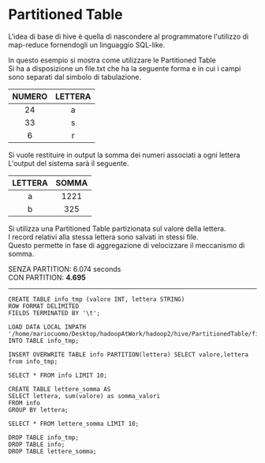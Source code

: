 # Partitioned Table


L'idea di base di hive è quella di nascondere al programmatore l'utilizzo di map-reduce fornendogli un linguaggio SQL-like.

In questo esempio si mostra come utilizzare le Partitioned Table<br>
Si ha a disposizione un file.txt che ha la seguente forma e in cui i campi sono separati dal simbolo di tabulazione.<br>

| NUMERO | LETTERA
| :---: | :---: |
| 24 | a
| 33 | s
| 6 | r


Si vuole restituire in output la somma dei numeri associati a ogni lettera<br>
L'output del sistema sarà il seguente.

| LETTERA | SOMMA
| :---: | :---: |
| a | 1221
| b | 325


Si utilizza una Partitioned Table partizionata sul valore della lettera.<br>
I record relativi alla stessa lettera sono salvati in stessi file.<br>
Questo permette in fase di aggregazione di velocizzare il meccanismo di somma.<br>


SENZA PARTITION: 6.074 seconds<br>
CON PARTITION: **4.695**


--- 
```HQL
CREATE TABLE info_tmp (valore INT, lettera STRING) 
ROW FORMAT DELIMITED 
FIELDS TERMINATED BY '\t'; 

LOAD DATA LOCAL INPATH '/home/mariocuomo/Desktop/hadoopAtWork/hadoop2/hive/PartitionedTable/file.txt' INTO TABLE info_tmp;

INSERT OVERWRITE TABLE info PARTITION(lettera) SELECT valore,lettera from info_tmp;

SELECT * FROM info LIMIT 10;

CREATE TABLE lettere_somma AS
SELECT lettera, sum(valore) as somma_valori
FROM info
GROUP BY lettera;

SELECT * FROM lettere_somma LIMIT 10;

DROP TABLE info_tmp;
DROP TABLE info;
DROP TABLE lettere_somma;

```



